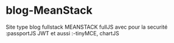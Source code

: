 # blog-MeanStack
Site type blog fullstack MEANSTACK fullJS avec pour la securité :passportJS JWT et aussi :-tinyMCE, chartJS
